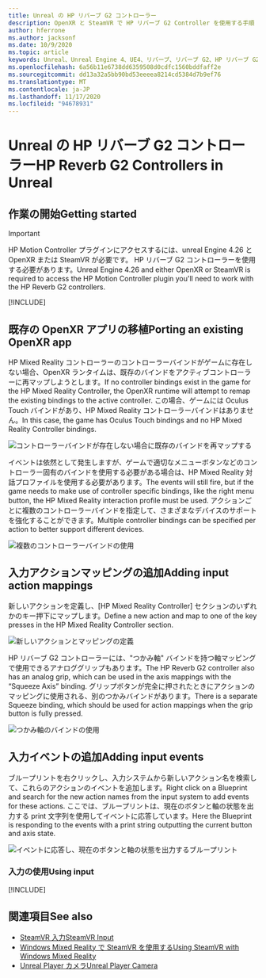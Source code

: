 ```yaml
---
title: Unreal の HP リバーブ G2 コントローラー
description: OpenXR と SteamVR で HP リバーブ G2 Controller を使用する手順
author: hferrone
ms.author: jacksonf
ms.date: 10/9/2020
ms.topic: article
keywords: Unreal、Unreal Engine 4、UE4、リバーブ、リバーブ G2、HP リバーブ G2、mixed reality、development、motion controller、ユーザー入力、機能、新しいプロジェクト、エミュレーター、ドキュメント、ガイド、機能、ホログラム、ゲーム開発、mixed reality ヘッドセット、windows mixed reality ヘッドセット、virtual reality ヘッドセット
ms.openlocfilehash: 6a56b11e6738dd6359508d0cdfc1560bddfaff2e
ms.sourcegitcommit: dd13a32a5bb90bd53eeeea8214cd5384d7b9ef76
ms.translationtype: MT
ms.contentlocale: ja-JP
ms.lasthandoff: 11/17/2020
ms.locfileid: "94678931"
---
```

# <a name="hp-reverb-g2-controllers-in-unreal"></a><span data-ttu-id="dda9c-104">Unreal の HP リバーブ G2 コントローラー</span><span class="sxs-lookup"><span data-stu-id="dda9c-104">HP Reverb G2 Controllers in Unreal</span></span> 

## <a name="getting-started"></a><span data-ttu-id="dda9c-105">作業の開始</span><span class="sxs-lookup"><span data-stu-id="dda9c-105">Getting started</span></span>

> [!IMPORTANT]
> <span data-ttu-id="dda9c-106">HP Motion Controller プラグインにアクセスするには、unreal Engine 4.26 と OpenXR または SteamVR が必要です。 HP リバーブ G2 コントローラーを使用する必要があります。</span><span class="sxs-lookup"><span data-stu-id="dda9c-106">Unreal Engine 4.26 and either OpenXR or SteamVR is required to access the HP Motion Controller plugin you'll need to work with the HP Reverb G2 controllers.</span></span>

[!INCLUDE[](includes/tabs-g2-controllers-in-unreal.md)]

## <a name="porting-an-existing-openxr-app"></a><span data-ttu-id="dda9c-107">既存の OpenXR アプリの移植</span><span class="sxs-lookup"><span data-stu-id="dda9c-107">Porting an existing OpenXR app</span></span> 

<span data-ttu-id="dda9c-108">HP Mixed Reality コントローラーのコントローラーバインドがゲームに存在しない場合、OpenXR ランタイムは、既存のバインドをアクティブコントローラーに再マップしようとします。</span><span class="sxs-lookup"><span data-stu-id="dda9c-108">If no controller bindings exist in the game for the HP Mixed Reality Controller, the OpenXR runtime will attempt to remap the existing bindings to the active controller.</span></span>  <span data-ttu-id="dda9c-109">この場合、ゲームには Oculus Touch バインドがあり、HP Mixed Reality コントローラーバインドはありません。</span><span class="sxs-lookup"><span data-stu-id="dda9c-109">In this case, the game has Oculus Touch bindings and no HP Mixed Reality Controller bindings.</span></span>

![コントローラーバインドが存在しない場合に既存のバインドを再マップする](images/reverb-g2-img-04.png)

<span data-ttu-id="dda9c-111">イベントは依然として発生しますが、ゲームで適切なメニューボタンなどのコントローラー固有のバインドを使用する必要がある場合は、HP Mixed Reality 対話プロファイルを使用する必要があります。</span><span class="sxs-lookup"><span data-stu-id="dda9c-111">The events will still fire, but if the game needs to make use of controller specific bindings, like the right menu button, the HP Mixed Reality interaction profile must be used.</span></span>  <span data-ttu-id="dda9c-112">アクションごとに複数のコントローラーバインドを指定して、さまざまなデバイスのサポートを強化することができます。</span><span class="sxs-lookup"><span data-stu-id="dda9c-112">Multiple controller bindings can be specified per action to better support different devices.</span></span>
   
![複数のコントローラーバインドの使用](images/reverb-g2-img-05.png)

## <a name="adding-input-action-mappings"></a><span data-ttu-id="dda9c-114">入力アクションマッピングの追加</span><span class="sxs-lookup"><span data-stu-id="dda9c-114">Adding input action mappings</span></span> 

<span data-ttu-id="dda9c-115">新しいアクションを定義し、[HP Mixed Reality Controller] セクションのいずれかのキー押下にマップします。</span><span class="sxs-lookup"><span data-stu-id="dda9c-115">Define a new action and map to one of the key presses in the HP Mixed Reality Controller section.</span></span>

![新しいアクションとマッピングの定義](images/reverb-g2-img-02.png)

<span data-ttu-id="dda9c-117">HP リバーブ G2 コントローラーには、"つかみ軸" バインドを持つ軸マッピングで使用できるアナロググリップもあります。</span><span class="sxs-lookup"><span data-stu-id="dda9c-117">The HP Reverb G2 controller also has an analog grip, which can be used in the axis mappings with the “Squeeze Axis” binding.</span></span>  <span data-ttu-id="dda9c-118">グリップボタンが完全に押されたときにアクションのマッピングに使用される、別のつかみバインドがあります。</span><span class="sxs-lookup"><span data-stu-id="dda9c-118">There is a separate Squeeze binding, which should be used for action mappings when the grip button is fully pressed.</span></span> 

![つかみ軸のバインドの使用](images/reverb-g2-img-03.png)

## <a name="adding-input-events"></a><span data-ttu-id="dda9c-120">入力イベントの追加</span><span class="sxs-lookup"><span data-stu-id="dda9c-120">Adding input events</span></span>

<span data-ttu-id="dda9c-121">ブループリントを右クリックし、入力システムから新しいアクション名を検索して、これらのアクションのイベントを追加します。</span><span class="sxs-lookup"><span data-stu-id="dda9c-121">Right click on a Blueprint and search for the new action names from the input system to add events for these actions.</span></span>  <span data-ttu-id="dda9c-122">ここでは、ブループリントは、現在のボタンと軸の状態を出力する print 文字列を使用してイベントに応答しています。</span><span class="sxs-lookup"><span data-stu-id="dda9c-122">Here the Blueprint is responding to the events with a print string outputting the current button and axis state.</span></span>

![イベントに応答し、現在のボタンと軸の状態を出力するブループリント](images/reverb-g2-img-06.png)

### <a name="using-input"></a><span data-ttu-id="dda9c-124">入力の使用</span><span class="sxs-lookup"><span data-stu-id="dda9c-124">Using input</span></span> 

[!INCLUDE[](includes/tabs-g2-controller-mapping-in-unreal.md)]

## <a name="see-also"></a><span data-ttu-id="dda9c-125">関連項目</span><span class="sxs-lookup"><span data-stu-id="dda9c-125">See also</span></span>
* [<span data-ttu-id="dda9c-126">SteamVR 入力</span><span class="sxs-lookup"><span data-stu-id="dda9c-126">SteamVR Input</span></span>](https://docs.unrealengine.com/Platforms/VR/SteamVR/HowTo/SteamVRInput/index.html)
* [<span data-ttu-id="dda9c-127">Windows Mixed Reality で SteamVR を使用する</span><span class="sxs-lookup"><span data-stu-id="dda9c-127">Using SteamVR with Windows Mixed Reality</span></span>](https://docs.microsoft.com/windows/mixed-reality/enthusiast-guide/using-steamvr-with-windows-mixed-reality)
* [<span data-ttu-id="dda9c-128">Unreal Player カメラ</span><span class="sxs-lookup"><span data-stu-id="dda9c-128">Unreal Player Camera</span></span>](https://docs.unrealengine.com/Programming/Tutorials/PlayerCamera/3/index.html)
